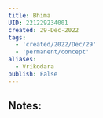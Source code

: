 ```yaml
---
title: Bhima
UID: 221229234001
created: 29-Dec-2022
tags:
  - 'created/2022/Dec/29'
  - 'permanent/concept'
aliases:
  - Vrikodara
publish: False
---
```

## Notes:




